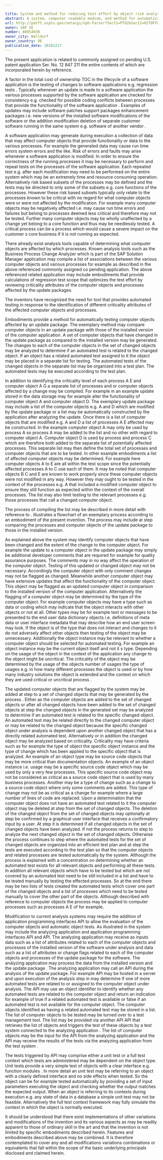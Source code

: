 ```yaml
---

title: System and method for reducing test effort by object risk analysis
abstract: A system, computer readable medium, and method for automatically testing computer objects affected by an update package. The exemplary method may compare computer objects/instances in an update package with those of the installed version of the computer application. A set of computer objects that have changed in the update package as compared to the installed version may be generated. The changes to each of the computer objects in the set of changed objects may be analyzed to determine if an automated test is related to the changed object. If an object has a related automated test assigned to it, the object may be placed in a separate list for testing. The automated tests of the changed objects in the separate list may be organized into a test plan. The automated tests may be executed according to the test plan. The system may have servers and computer processors to implement the method.
url: http://patft.uspto.gov/netacgi/nph-Parser?Sect1=PTO2&Sect2=HITOFF&p=1&u=%2Fnetahtml%2FPTO%2Fsearch-adv.htm&r=1&f=G&l=50&d=PALL&S1=08954930&OS=08954930&RS=08954930
owner: SAP SE
number: 08954930
owner_city: Walldorf
owner_country: DE
publication_date: 20101217
---
```

The present application is related to commonly assigned co pending U.S. patent application Ser. No. 12 847 211 the entire contents of which are incorporated herein by reference.

A factor in the total cost of ownership TOC in the lifecycle of a software application is the testing of changes to software applications e.g. regression tests . Typically whenever an update is made to a software application the various processes supported by the software application are checked for consistency e.g. checked for possible coding conflicts between processes that provide the functionality of the software application . Examples of updates may include software patches support packages enhancement packages i.e. new versions of the installed software modifications of the software or the addition modification deletion of separate customer software running in the same system e.g. software of another vendor .

A software application may generate during execution a collection of data that may affect computer objects that provide functionality or data to the various processes. For example the generated data may cause run time errors system errors and the like. Risk of errors and faults may arise whenever a software application is modified. In order to ensure the correctness of the running processes it may be necessary to perform and repeat tests on the processes of the software application. Each repeated test e.g. after each modification may need to be performed on the entire system which may be an extremely time and resource consuming operation. Alternatively risk based subsets of the processes may be defined and the tests may be directed to only some of the subsets e.g. core functions of the processes. However these risk based subsets typically only relate to the processes known to be critical with no regard for what computer objects were or were not affected by the modification. For example many computer objects may be negatively affected i.e. may cause run time errors and failures but belong to processes deemed less critical and therefore may not be tested. Further many computer objects may be wholly unaffected by a change yet belong to a core function and thus may be needlessly tested. A critical process can be a process which would cause a severe impact on the customer s core business if it is not running as expected.

There already exist analysis tools capable of determining what computer objects are affected by which processes. Known analysis tools such as the Business Process Change Analyzer which is part of the SAP Solution Manager application may compile a list of associations between the various computer objects and various processes for example as described in the above referenced commonly assigned co pending application. The above referenced related application may include embodiments that provide calculations of regression test scope that optimizes the test effort by reviewing criticality attributes of the computer objects and processes affected by the update packages.

The inventors have recognized the need for tool that provides automated testing in response to the identification of different criticality attributes of the affected computer objects and processes.

Embodiments provide a method for automatically testing computer objects affected by an update package. The exemplary method may compare computer objects in an update package with those of the installed version of the computer application. A set of computer objects that have changed in the update package as compared to the installed version may be generated. The changes to each of the computer objects in the set of changed objects may be analyzed to determine if an automated test is related to the changed object. If an object has a related automated test assigned to it the object may be placed in a separate list for testing. The automated tests of the changed objects in the separate list may be organized into a test plan. The automated tests may be executed according to the test plan.

In addition to identifying the criticality level of each process A E and computer object A G a separate list of processes and or computer objects affected by a change may be compiled. For example in an example update stored in the data storage may for example alter the functionality of computer object A and computer object D. The exemplary update package may include a list of the computer objects e.g. A and D which are modified by the update package or a list may be automatically constructed by the application after analyzing the update. Once there is a list of computer objects that are modified e.g. A and D a list of processes A E affected may be constructed. In the example computer object A may only be used by process A so process A may be added to the list and no other with regard to computer object A. Computer object D is used by process and process C which are therefore both added to the separate list of potentially affected processes. This separate list may then define the total set of processes and computer objects that are to be tested. In other example embodiments a list of affected computer objects may be determined. For example here computer objects A to E are all within the test scope since the potentially affected processes A to C use each of them. It may be noted that computer objects B C and E are known to work properly since these computer objects were not modified in any way. However they may ought to be tested in the context of the processes e.g. A that included a modified computer object to ensure they still function as expected within the context of the overall processes. The list may also limit testing to the relevant processes e.g. those processes that call a changed computer object.

The process of compiling the list may be described in more detail with reference to . illustrates a flowchart of an exemplary process according to an embodiment of the present invention. The process may include at step comparing the processes and computer objects of the update package to those in the installed version.

As explained above the system may identify computer objects that have been changed and the extent of the change to the computer object. For example the update to a computer object in the update package may simply be additional developer comments that are required for example for quality assurance purposes. The comments may in no way affect the operation of the computer object. Testing of this updated or changed object may not be necessary. Accordingly the computer object with only comment changes may not be flagged as changed. Meanwhile another computer object may have extensive updates that affect the functionality of the computer object. This object may be flagged as an updated computer object in comparison to the installed version of the computer application. Alternatively the flagging of a computer object may be determined by the type of the computer object. For example computer objects may have a type such as data or coding which may indicate that the object interacts with other objects or not at all. Other types may be for example text or messages to be presented to the end user data dictionary objects i.e. definitions of meta data or user interface metadata that may describe how an end user screen may look. If the object is of the type that does not interact and changes to it do not adversely affect other objects then testing of the object may be unnecessary. Additionally the object instance may be relevant to whether a computer object should be selected for automated testing. For example an object instance may be the current object itself and not it s type. Depending on the usage of the object in the context of the application any change to the object might be uncritical. The criticality of the object may be determined by the usage of the objects number of usages the type of usages e.g. in how many different processes the object is used or by how many industry solutions the object is extended and the context on which they are used critical or uncritical process .

The updated computer objects that are flagged by the system may be added at step to a set of changed objects that may be generated by the process . Either as the computer objects are added to the set of changed objects or after all changed objects have been added to the set of changed objects at step the changed objects in the generated set may be analyzed to determine if an automated test is related to the specific changed object. An automated test may be related directly to the changed computer object or may be related to the changed object because the specific changed object under analysis is dependent upon another changed object that has a directly related automated test. Alternatively or in addition the changed object may be analyzed based on criticality. Criticality may have criteria such as for example the type of object the specific object instance and the type of change which has been applied to the specific object that is analyzed. An example of an object type may be source code objects that may be more critical than documentation objects. An example of an object instance i.e. usage may be a specific source code object which may be used by only a very few processes. This specific source code object may not be considered as critical as a source code object that is used by many business processes. Another may be a type of change such as a change to a source code object where only some comments are added. This type of change may not be as critical as a change for example where a large number of lines of code are replaced. Upon a determination that the computer object does not have an automated test related to it the computer object may be deleted at step from the set of changed objects. The deletion of the changed object from the set of changed objects may optionally at step be confirmed by a graphical user interface that receives a confirmatory input by a user. At step it is determined if all changed objects in the set of changed objects have been analyzed. If not the process returns to step to analyze the next changed object in the set of changed objects. Otherwise the process continues to step where the automated tests for the set of changed objects are organized into an efficient test plan and at step the tests are executed according to the test plan so that the computer objects and related processes are tested automatically by the system. Although the process is explained with a concentration on determining whether an automated test exists for all relevant objects and performing all these tests. In addition all relevant objects which have to be tested but which are not covered by an automated test need to be still included in a list and have to be tested manually by testing the effected processes. So at the end there may be two lists of tests created the automated tests which cover one part of the changed objects and a list of processes which need to be tested manually to cover the other part of the objects. Although described with reference to computer objects the process may be applied to computer processes such as processes A E of for example.

Modification to current analysis systems may require the addition of application programming interfaces API to allow the evaluation of the computer objects and automatic object tests. As illustrated in the system may include the analyzing application and application programming interfaces API and API. The analyzing application may receive as inputs data such as a list of attributes related to each of the computer objects and processes of the installed version of the software under analysis and data such as a list of attributes or change flags related to each of the computer objects and processes of the update package for the software. The analyzing application may process the data from the installed version and the update package . The analyzing application may call an API during the analysis of the update package. For example API may be hosted in a server and upon execution of the analysis step in may determine if one of more automated tests are related to or assigned to the computer object under analysis. The API may use an object identifier to identify whether any automated tests are related to the computer object and return an indication for example of true if a related automated test is available or false if an automated test is not available for the computer object. The computer objects identified as having a related automated test may be stored in a list. The list of computer objects to be tested may be turned over to a test management tool. The list may be provided via another API API that retrieves the list of objects and triggers the test of these objects by a test system connected to the analyzing application . The list of computer objects may be the input for the API from the analyzing application and the API may receive the results of the tests via the analyzing application from the test system .

The tests triggered by API may comprise either a unit test or a full test context which tests are administered may be dependent on the object type. Unit tests provide a very simple test of objects with a clear interface e.g. function modules . In more detail an unit test may be referring to an object with a clearly defined interface and no side effects when tested. So the object can be for example tested automatically by providing a set of input parameters executing the object and checking whether the output matches the expected output. When an object is referring to its contexts during execution e.g. any state of data in a database a simple unit test may not be feasible. Alternatively the full test context framework may fully simulate the context in which the object is normally executed.

It should be understood that there exist implementations of other variations and modifications of the invention and its various aspects as may be readily apparent to those of ordinary skill in the art and that the invention is not limited by specific embodiments described herein. Features and embodiments described above may be combined. It is therefore contemplated to cover any and all modifications variations combinations or equivalents that fall within the scope of the basic underlying principals disclosed and claimed herein.

